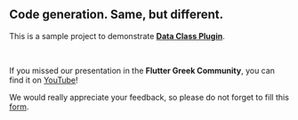 ## Code generation. Same, but different.

This is a sample project to demonstrate [**Data Class Plugin**](https://pub.dev/packages/data_class_plugin).

</br>

If you missed our presentation in the **Flutter Greek Community**, you can find it on [YouTube](https://www.youtube.com/watch?v=MXXtGHvcdR8)!

We would really appreciate your feedback, so please do not forget to fill this [form](https://forms.gle/yzPPZVDEtJPbdoru5).
